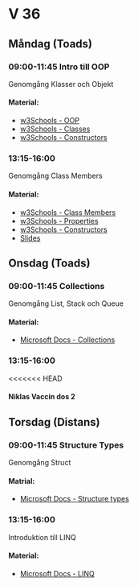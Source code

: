 # V 36
## Måndag (Toads)
### 09:00-11:45 Intro till OOP
Genomgång Klasser och Objekt
#### Material:
* [w3Schools - OOP](https://www.w3schools.com/cs/cs_oop.php)
* [w3Schools - Classes](https://www.w3schools.com/cs/cs_classes.php)
* [w3Schools - Constructors](https://www.w3schools.com/cs/cs_constructors.php)
### 13:15-16:00
Genomgång Class Members
#### Material:
* [w3Schools - Class Members](https://www.w3schools.com/cs/cs_class_members.php)
* [w3Schools - Properties](https://www.w3schools.com/cs/cs_properties.php)
* [w3Schools - Constructors](https://www.w3schools.com/cs/cs_constructors.php)
* [Slides](./Slides/Slides-V36-1.pdf)
## Onsdag (Toads)
### 09:00-11:45 Collections
Genomgång List, Stack och Queue
#### Material:
* [Microsoft Docs - Collections](https://docs.microsoft.com/en-us/dotnet/csharp/programming-guide/concepts/collections)
### 13:15-16:00
<<<<<<< HEAD
#### Niklas Vaccin dos 2
## Torsdag (Distans)
### 09:00-11:45 Structure Types
Genomgång Struct
#### Matrial:
* [Microsoft Docs - Structure types](https://docs.microsoft.com/en-us/dotnet/csharp/language-reference/builtin-types/struct)
### 13:15-16:00
Introduktion till LINQ
#### Material:
* [Microsoft Docs - LINQ](https://docs.microsoft.com/en-us/dotnet/csharp/programming-guide/concepts/linq/)